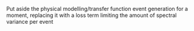 Put aside the physical modelling/transfer function event generation for a moment,
replacing it with a loss term limiting the amount of spectral variance per event